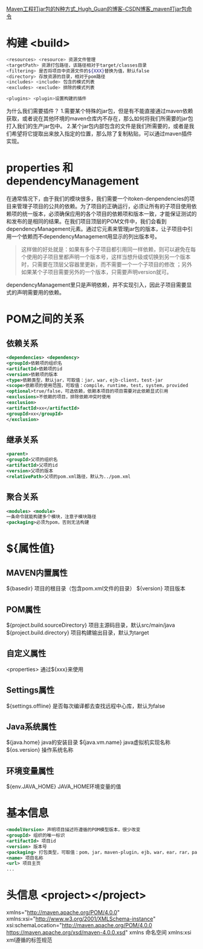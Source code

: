 [Maven工程打jar包的N种方式_Hugh_Guan的博客-CSDN博客_maven打jar包命令](https://blog.csdn.net/Hugh_Guan/article/details/110224621)

# 构建 \<build>
```bash
<resources> <resource> 资源文件管理
<targetPath> 资源打包路径，该路径相对于target/classes目录
<filtering> 是否将项目中资源文件的${XXX}替换为值，默认false
<directory> 存放资源的目录，相对于pom路径
<includes> <include> 包含的模式列表
<excludes> <exclude> 排除的模式列表

<plugins> <plugin>设置构建的插件
```
为什么我们需要插件？
1.需要某个特殊的jar包，但是有不能直接通过maven依赖获取，或者说在其他环境的maven仓库内不存在，那么如何将我们所需要的jar包打⼊我们的⽣产jar包中。
2.某个jar包内部包含的⽂件是我们所需要的，或者是我们希望将它提取出来放⼊指定的位置，那么除了复制粘贴，可以通过maven插件实现。

# properties 和 dependencyManagement
在通常情况下，由于我们的模块很多，我们需要⼀个itoken-denpendencies的项⽬来管理⼦项⽬的公共的依赖。为了项⽬的正确运⾏，必须让所有的⼦项⽬使⽤依赖项的统⼀版本，必须确保应⽤的各个项⽬的依赖项和版本⼀致，才能保证测试的和发布的是相同的结果。在我们项⽬顶层的POM⽂件中，我们会看到dependencyManagement元素。通过它元素来管理jar包的版本，让⼦项⽬中引⽤⼀个依赖⽽不dependencyManagement⽤显⽰的列出版本号。

>这样做的好处就是：如果有多个子项目都引用同一样依赖，则可以避免在每个使用的子项目里都声明一个版本号，这样当想升级或切换到另一个版本时，只需要在顶层父容器里更新，而不需要一个一个子项目的修改 ；另外如果某个子项目需要另外的一个版本，只需要声明version就可。

dependencyManagement里只是声明依赖，并不实现引入，因此子项目需要显式的声明需要用的依赖。

# POM之间的关系
## 依赖关系
```xml
<dependencies> <dependency>
<groupId>依赖项的组织名
<artifactId>依赖项的id
<version>依赖项的版本
<type>依赖类型，默认jar，可取值：jar，war，ejb-client，test-jar
<scope>依赖项的使用范围，可取值：compile，runtime，test，system，provided
<optional>true/false，可选依赖，依赖本项目的项目需要对此依赖显式引用
<exclusions>不依赖的项目，排除依赖冲突时使用               
<exclusion>                    
<artifactId>xx</artifactId>                    
<groupId>xx</groupId>                
</exclusion>     
```

## 继承关系
```xml
<parent>
<groupId>父项的组织名
<artifactId>父项的id
<version>父项的版本
<relativePath>父项的pom.xml路径，默认为../pom.xml
```

## 聚合关系
```xml
<modules> <module>
一条命令就能构建多个模块，注意子模块路径
<packaging>必须为pom，否则无法构建
```

# ${属性值}
## MAVEN内置属性
${basedir} 项目的根目录（包含pom.xml文件的目录）
${version} 项目版本

## POM属性
${project.build.sourceDirectory} 项目主源码目录，默认src/main/java
${project.build.directory} 项目构建输出目录，默认为target

## 自定义属性
\<properties\>
通过${xxx}来使用

## Settings属性
${settings.offline} 是否每次编译都去查找远程中心库，默认为false


## Java系统属性
${java.home} java的安装目录
${java.vm.name} java虚拟机实现名称
${os.version} 操作系统名称

## 环境变量属性
${env.JAVA_HOME} JAVA_HOME环境变量的值

# 基本信息
```xml
<modelVersion> 声明项目描述符遵循的POM模型版本，很少改变
<groupId> 组织的唯一标识
<artifactId> 项目id
<version> 版本号
<packaging> 打包类型，可取值：pom，jar，maven-plugin，ejb，war，ear，rar，par等
<name> 项目名称
<url> 项目主页
...
```

# 头信息 \<project\>\</project\>
xmlns="http://maven.apache.org/POM/4.0.0"
xmlns:xsi="http://www.w3.org/2001/XMLSchema-instance" 
xsi:schemaLocation="http://maven.apache.org/POM/4.0.0 https://maven.apache.org/xsd/maven-4.0.0.xsd"
xmlns 命名空间
xmlns:xsi xml遵循的标签规范